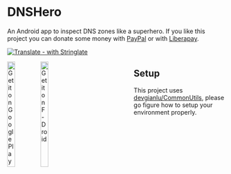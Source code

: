 # DNSHero
An Android app to inspect DNS zones like a superhero. If you like this project you can donate some money with [PayPal](https://www.paypal.me/devgianlu) or with [Liberapay](https://liberapay.com/devgianlu/donate).

[![Translate - with Stringlate](https://img.shields.io/badge/translate%20with-stringlate-green.svg)](https://lonamiwebs.github.io/stringlate/translate?git=https%3A%2F%2Fgithub.com%2Fdevgianlu%2FDNSHero)



<div style='float:left'>
<a href='https://play.google.com/store/apps/details?id=com.gianlu.dnshero&pcampaignid=MKT-Other-global-all-co-prtnr-py-PartBadge-Mar2515-1'><img alt='Get it on Google Play' src='https://play.google.com/intl/en_us/badges/images/generic/en_badge_web_generic.png' width='25%' /></a>
<a href='https://f-droid.org/app/com.gianlu.dnshero'><img src='https://f-droid.org/badge/get-it-on.png' alt='Get it on F-Droid' width='25%' /></a>
</div>


## Setup
This project uses [devgianlu/CommonUtils](https://github.com/devgianlu/CommonUtils), please go figure how to setup your environment properly.
